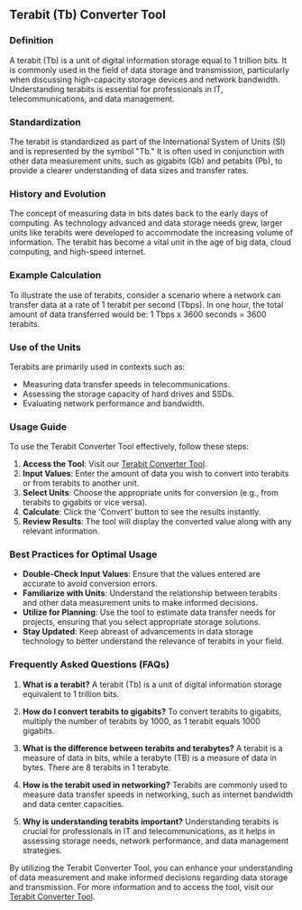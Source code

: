 ## Terabit (Tb) Converter Tool

### Definition
A terabit (Tb) is a unit of digital information storage equal to 1 trillion bits. It is commonly used in the field of data storage and transmission, particularly when discussing high-capacity storage devices and network bandwidth. Understanding terabits is essential for professionals in IT, telecommunications, and data management.

### Standardization
The terabit is standardized as part of the International System of Units (SI) and is represented by the symbol "Tb." It is often used in conjunction with other data measurement units, such as gigabits (Gb) and petabits (Pb), to provide a clearer understanding of data sizes and transfer rates.

### History and Evolution
The concept of measuring data in bits dates back to the early days of computing. As technology advanced and data storage needs grew, larger units like terabits were developed to accommodate the increasing volume of information. The terabit has become a vital unit in the age of big data, cloud computing, and high-speed internet.

### Example Calculation
To illustrate the use of terabits, consider a scenario where a network can transfer data at a rate of 1 terabit per second (Tbps). In one hour, the total amount of data transferred would be:
1 Tbps x 3600 seconds = 3600 terabits.

### Use of the Units
Terabits are primarily used in contexts such as:
- Measuring data transfer speeds in telecommunications.
- Assessing the storage capacity of hard drives and SSDs.
- Evaluating network performance and bandwidth.

### Usage Guide
To use the Terabit Converter Tool effectively, follow these steps:
1. **Access the Tool**: Visit our [Terabit Converter Tool](https://www.inayam.co/unit-converter/data_storage_binary).
2. **Input Values**: Enter the amount of data you wish to convert into terabits or from terabits to another unit.
3. **Select Units**: Choose the appropriate units for conversion (e.g., from terabits to gigabits or vice versa).
4. **Calculate**: Click the 'Convert' button to see the results instantly.
5. **Review Results**: The tool will display the converted value along with any relevant information.

### Best Practices for Optimal Usage
- **Double-Check Input Values**: Ensure that the values entered are accurate to avoid conversion errors.
- **Familiarize with Units**: Understand the relationship between terabits and other data measurement units to make informed decisions.
- **Utilize for Planning**: Use the tool to estimate data transfer needs for projects, ensuring that you select appropriate storage solutions.
- **Stay Updated**: Keep abreast of advancements in data storage technology to better understand the relevance of terabits in your field.

### Frequently Asked Questions (FAQs)

1. **What is a terabit?**
   A terabit (Tb) is a unit of digital information storage equivalent to 1 trillion bits.

2. **How do I convert terabits to gigabits?**
   To convert terabits to gigabits, multiply the number of terabits by 1000, as 1 terabit equals 1000 gigabits.

3. **What is the difference between terabits and terabytes?**
   A terabit is a measure of data in bits, while a terabyte (TB) is a measure of data in bytes. There are 8 terabits in 1 terabyte.

4. **How is the terabit used in networking?**
   Terabits are commonly used to measure data transfer speeds in networking, such as internet bandwidth and data center capacities.

5. **Why is understanding terabits important?**
   Understanding terabits is crucial for professionals in IT and telecommunications, as it helps in assessing storage needs, network performance, and data management strategies.

By utilizing the Terabit Converter Tool, you can enhance your understanding of data measurement and make informed decisions regarding data storage and transmission. For more information and to access the tool, visit our [Terabit Converter Tool](https://www.inayam.co/unit-converter/data_storage_binary).
